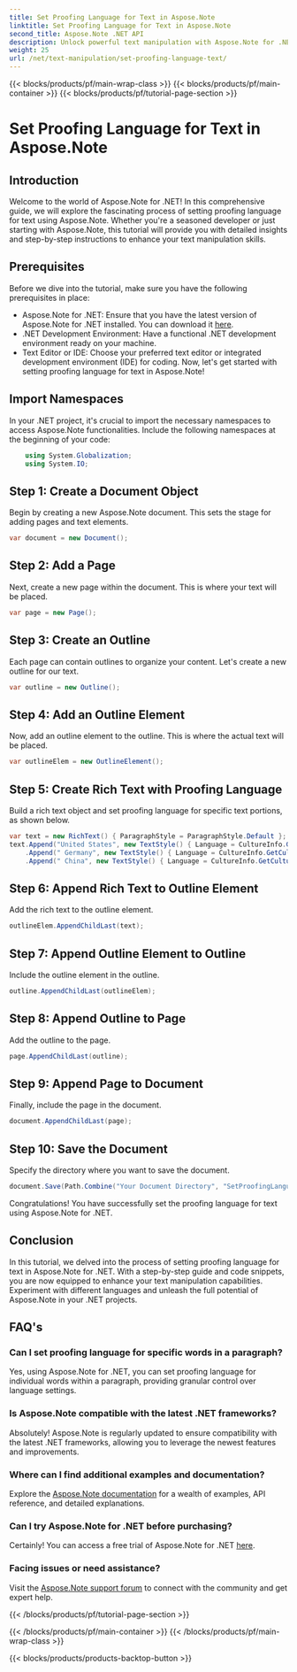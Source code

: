 ```yaml
---
title: Set Proofing Language for Text in Aspose.Note
linktitle: Set Proofing Language for Text in Aspose.Note
second_title: Aspose.Note .NET API
description: Unlock powerful text manipulation with Aspose.Note for .NET. Set proofing language effortlessly with step-by-step guidance. Enhance your .NET projects now!
weight: 25
url: /net/text-manipulation/set-proofing-language-text/
---
```


{{< blocks/products/pf/main-wrap-class >}}
{{< blocks/products/pf/main-container >}}
{{< blocks/products/pf/tutorial-page-section >}}

# Set Proofing Language for Text in Aspose.Note

## Introduction
Welcome to the world of Aspose.Note for .NET! In this comprehensive guide, we will explore the fascinating process of setting proofing language for text using Aspose.Note. Whether you're a seasoned developer or just starting with Aspose.Note, this tutorial will provide you with detailed insights and step-by-step instructions to enhance your text manipulation skills.
## Prerequisites
Before we dive into the tutorial, make sure you have the following prerequisites in place:
- Aspose.Note for .NET: Ensure that you have the latest version of Aspose.Note for .NET installed. You can download it [here](https://releases.aspose.com/note/net/).
- .NET Development Environment: Have a functional .NET development environment ready on your machine.
- Text Editor or IDE: Choose your preferred text editor or integrated development environment (IDE) for coding.
Now, let's get started with setting proofing language for text in Aspose.Note!
## Import Namespaces
In your .NET project, it's crucial to import the necessary namespaces to access Aspose.Note functionalities. Include the following namespaces at the beginning of your code:
```csharp
    using System.Globalization;
    using System.IO;
```
## Step 1: Create a Document Object
Begin by creating a new Aspose.Note document. This sets the stage for adding pages and text elements.
```csharp
var document = new Document();
```
## Step 2: Add a Page
Next, create a new page within the document. This is where your text will be placed.
```csharp
var page = new Page();
```
## Step 3: Create an Outline
Each page can contain outlines to organize your content. Let's create a new outline for our text.
```csharp
var outline = new Outline();
```
## Step 4: Add an Outline Element
Now, add an outline element to the outline. This is where the actual text will be placed.
```csharp
var outlineElem = new OutlineElement();
```
## Step 5: Create Rich Text with Proofing Language
Build a rich text object and set proofing language for specific text portions, as shown below.
```csharp
var text = new RichText() { ParagraphStyle = ParagraphStyle.Default };
text.Append("United States", new TextStyle() { Language = CultureInfo.GetCultureInfo("en-US") })
    .Append(" Germany", new TextStyle() { Language = CultureInfo.GetCultureInfo("de-DE") })
    .Append(" China", new TextStyle() { Language = CultureInfo.GetCultureInfo("zh-CN") });
```
## Step 6: Append Rich Text to Outline Element
Add the rich text to the outline element.
```csharp
outlineElem.AppendChildLast(text);
```
## Step 7: Append Outline Element to Outline
Include the outline element in the outline.
```csharp
outline.AppendChildLast(outlineElem);
```
## Step 8: Append Outline to Page
Add the outline to the page.
```csharp
page.AppendChildLast(outline);
```
## Step 9: Append Page to Document
Finally, include the page in the document.
```csharp
document.AppendChildLast(page);
```
## Step 10: Save the Document
Specify the directory where you want to save the document.
```csharp
document.Save(Path.Combine("Your Document Directory", "SetProofingLanguageForText.one"));
```
Congratulations! You have successfully set the proofing language for text using Aspose.Note for .NET.
## Conclusion
In this tutorial, we delved into the process of setting proofing language for text in Aspose.Note for .NET. With a step-by-step guide and code snippets, you are now equipped to enhance your text manipulation capabilities. Experiment with different languages and unleash the full potential of Aspose.Note in your .NET projects.

## FAQ's
### Can I set proofing language for specific words in a paragraph?
Yes, using Aspose.Note for .NET, you can set proofing language for individual words within a paragraph, providing granular control over language settings.
### Is Aspose.Note compatible with the latest .NET frameworks?
Absolutely! Aspose.Note is regularly updated to ensure compatibility with the latest .NET frameworks, allowing you to leverage the newest features and improvements.
### Where can I find additional examples and documentation?
Explore the [Aspose.Note documentation](https://reference.aspose.com/note/net/) for a wealth of examples, API reference, and detailed explanations.
### Can I try Aspose.Note for .NET before purchasing?
Certainly! You can access a free trial of Aspose.Note for .NET [here](https://releases.aspose.com/).
### Facing issues or need assistance?
Visit the [Aspose.Note support forum](https://forum.aspose.com/c/note/28) to connect with the community and get expert help.

{{< /blocks/products/pf/tutorial-page-section >}}

{{< /blocks/products/pf/main-container >}}
{{< /blocks/products/pf/main-wrap-class >}}

{{< blocks/products/products-backtop-button >}}
